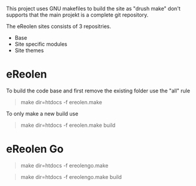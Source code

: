 This project uses GNU makefiles to build the site as "drush make" don't 
supports that the main projekt is a complete git repository.

The eReolen sites consists of 3 repositries.

* Base
* Site specific modules
* Site themes

# eReolen
To build the code base and first remove the existing folder use the "all" rule

> make dir=htdocs -f ereolen.make

To only make a new build use

> make dir=htdocs -f ereolen.make build

# eReolen Go

> make dir=htdocs -f ereolengo.make

> make dir=htdocs -f ereolengo.make build